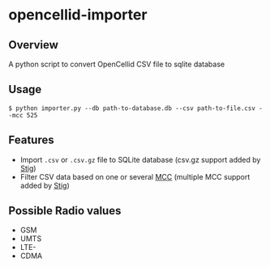 # opencellid-importer

## Overview
A python script to convert OpenCellid CSV file to sqlite database

## Usage

```
$ python importer.py --db path-to-database.db --csv path-to-file.csv --mcc 525
```

## Features

- Import `.csv` or `.csv.gz` file to SQLite database (csv.gz support added by [Stig](https://github.com/stigtsp))
- Filter CSV data based on one or several [MCC](https://en.wikipedia.org/wiki/Mobile_country_code) (multiple MCC support added by [Stig](https://github.com/stigtsp))

## Possible Radio values
- GSM
- UMTS
- LTE-
- CDMA
